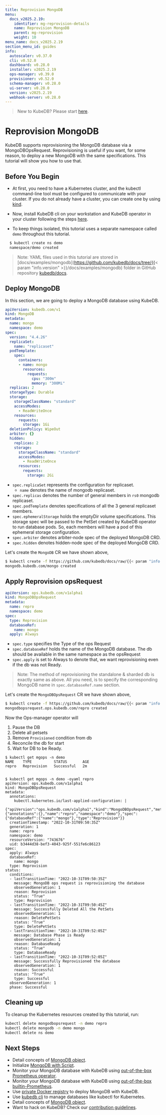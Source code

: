 ```yaml
---
title: Reprovision MongoDB
menu:
  docs_v2025.2.19:
    identifier: mg-reprovision-details
    name: Reprovision MongoDB
    parent: mg-reprovision
    weight: 10
menu_name: docs_v2025.2.19
section_menu_id: guides
info:
  autoscaler: v0.37.0
  cli: v0.52.0
  dashboard: v0.28.0
  installer: v2025.2.19
  ops-manager: v0.39.0
  provisioner: v0.52.0
  schema-manager: v0.28.0
  ui-server: v0.28.0
  version: v2025.2.19
  webhook-server: v0.28.0
---
```


> New to KubeDB? Please start [here](/docs/v2025.2.19/README).

# Reprovision MongoDB

KubeDB supports reprovisioning the MongoDB database via a MongoDBOpsRequest. Reprovisioning is useful if you want, for some reason, to deploy a new MongoDB with the same specifications. This tutorial will show you how to use that.

## Before You Begin

- At first, you need to have a Kubernetes cluster, and the kubectl command-line tool must be configured to communicate with your cluster. If you do not already have a cluster, you can create one by using [kind](https://kind.sigs.k8s.io/docs/user/quick-start/).

- Now, install KubeDB cli on your workstation and KubeDB operator in your cluster following the steps [here](/docs/v2025.2.19/setup/README).

- To keep things isolated, this tutorial uses a separate namespace called `demo` throughout this tutorial.

```bash
  $ kubectl create ns demo
  namespace/demo created
```

> Note: YAML files used in this tutorial are stored in [docs/examples/mongodb](https://github.com/kubedb/docs/tree/{{< param "info.version" >}}/docs/examples/mongodb) folder in GitHub repository [kubedb/docs](https://github.com/kubedb/docs).

## Deploy MongoDB

In this section, we are going to deploy a MongoDB database using KubeDB.

```yaml
apiVersion: kubedb.com/v1
kind: MongoDB
metadata:
  name: mongo
  namespace: demo
spec:
  version: "4.4.26"
  replicaSet:
    name: "replicaset"
  podTemplate:
    spec:
      containers:
      - name: mongo
        resources:
          requests:
            cpu: "300m"
            memory: "300Mi"
  replicas: 2
  storageType: Durable
  storage:
    storageClassName: "standard"
    accessModes:
      - ReadWriteOnce
    resources:
      requests:
        storage: 1Gi
  deletionPolicy: WipeOut
  arbiter: {}
  hidden:
    replicas: 2
    storage:
      storageClassName: "standard"
      accessModes:
        - ReadWriteOnce
      resources:
        requests:
          storage: 2Gi
```

- `spec.replicaSet` represents the configuration for replicaset.
    - `name` denotes the name of mongodb replicaset.
- `spec.replicas` denotes the number of general members in `rs0` mongodb replicaset.
- `spec.podTemplate` denotes specifications of all the 3 general replicaset members.
- `spec.ephemeralStorage` holds the emptyDir volume specifications. This storage spec will be passed to the PetSet created by KubeDB operator to run database pods. So, each members will have a pod of this ephemeral storage configuration.
- `spec.arbiter` denotes arbiter-node spec of the deployed MongoDB CRD.
- `spec.hidden` denotes hidden-node spec of the deployed MongoDB CRD.

Let's create the `MongoDB` CR we have shown above,

```bash
$ kubectl create -f https://github.com/kubedb/docs/raw/{{< param "info.version" >}}/docs/examples/mongodb/reprovision/mongo.yaml
mongodb.kubedb.com/mongo created
```

## Apply Reprovision opsRequest

```yaml
apiVersion: ops.kubedb.com/v1alpha1
kind: MongoDBOpsRequest
metadata:
  name: repro
  namespace: demo
spec:
  type: Reprovision
  databaseRef:
    name: mongo
  apply: Always
```

- `spec.type` specifies the Type of the ops Request
- `spec.databaseRef` holds the name of the MongoDB database.  The db should be available in the same namespace as the opsRequest
- `spec.apply` is set to Always to denote that, we want reprovisioning even if the db was not Ready.

> Note: The method of reprovisioning the standalone & sharded db is exactly same as above. All you need, is to specify the corresponding MongoDB name in `spec.databaseRef.name` section.

Let's create the `MongoDBOpsRequest` CR we have shown above,

```bash
$ kubectl create -f https://github.com/kubedb/docs/raw/{{< param "info.version" >}}/docs/examples/mongodb/reprovision/ops.yaml
mongodbopsrequest.ops.kubedb.com/repro created
```

Now the Ops-manager operator will
1) Pause the DB
2) Delete all petsets
3) Remove `Provisioned` condition from db
4) Reconcile the db for start
5) Wait for DB to be Ready. 

```shell
$ kubectl get mgops -n demo
NAME    TYPE          STATUS       AGE
repro   Reprovision   Successful   2m


$ kubectl get mgops -n demo -oyaml repro
apiVersion: ops.kubedb.com/v1alpha1
kind: MongoDBOpsRequest
metadata:
  annotations:
    kubectl.kubernetes.io/last-applied-configuration: |
      {"apiVersion":"ops.kubedb.com/v1alpha1","kind":"MongoDBOpsRequest","metadata":{"annotations":{},"name":"repro","namespace":"demo"},"spec":{"databaseRef":{"name":"mongo"},"type":"Reprovision"}}
  creationTimestamp: "2022-10-31T09:50:35Z"
  generation: 1
  name: repro
  namespace: demo
  resourceVersion: "743676"
  uid: b3444d38-bef3-4043-925f-551fe6c86123
spec:
  apply: Always
  databaseRef:
    name: mongo
  type: Reprovision
status:
  conditions:
  - lastTransitionTime: "2022-10-31T09:50:35Z"
    message: MongoDB ops request is reprovisioning the database
    observedGeneration: 1
    reason: Reprovision
    status: "True"
    type: Reprovision
  - lastTransitionTime: "2022-10-31T09:50:45Z"
    message: Successfully Deleted All the PetSets
    observedGeneration: 1
    reason: DeletePetSets
    status: "True"
    type: DeletePetSets
  - lastTransitionTime: "2022-10-31T09:52:05Z"
    message: Database Phase is Ready
    observedGeneration: 1
    reason: DatabaseReady
    status: "True"
    type: DatabaseReady
  - lastTransitionTime: "2022-10-31T09:52:05Z"
    message: Successfully Reprovisioned the database
    observedGeneration: 1
    reason: Successful
    status: "True"
    type: Successful
  observedGeneration: 1
  phase: Successful
```


## Cleaning up

To cleanup the Kubernetes resources created by this tutorial, run:

```bash
kubectl delete mongodbopsrequest -n demo repro
kubectl delete mongodb -n demo mongo
kubectl delete ns demo
```

## Next Steps

- Detail concepts of [MongoDB object](/docs/v2025.2.19/guides/mongodb/concepts/mongodb).
- Initialize [MongoDB with Script](/docs/v2025.2.19/guides/mongodb/initialization/using-script).
- Monitor your MongoDB database with KubeDB using [out-of-the-box Prometheus operator](/docs/v2025.2.19/guides/mongodb/monitoring/using-prometheus-operator).
- Monitor your MongoDB database with KubeDB using [out-of-the-box builtin-Prometheus](/docs/v2025.2.19/guides/mongodb/monitoring/using-builtin-prometheus).
- Use [private Docker registry](/docs/v2025.2.19/guides/mongodb/private-registry/using-private-registry) to deploy MongoDB with KubeDB.
- Use [kubedb cli](/docs/v2025.2.19/guides/mongodb/cli/cli) to manage databases like kubectl for Kubernetes.
- Detail concepts of [MongoDB object](/docs/v2025.2.19/guides/mongodb/concepts/mongodb).
- Want to hack on KubeDB? Check our [contribution guidelines](/docs/v2025.2.19/CONTRIBUTING).

